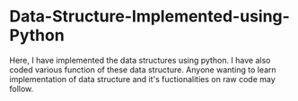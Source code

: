 # Data-Structure-Implemented-using-Python
Here, I have implemented the data structures using python. I have also coded various function of these data structure. Anyone wanting to learn implementation of data structure and it's fuctionalities on raw code may follow.
